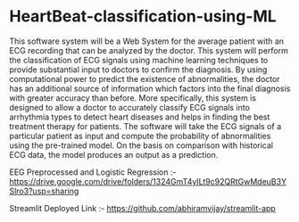 # HeartBeat-classification-using-ML


This software system will be a Web System for the average patient with an ECG recording that can be analyzed by the doctor. This system will perform the classification of ECG signals using machine learning techniques to provide substantial input to doctors to confirm the diagnosis. By using computational power to predict the existence of abnormalities, the doctor has an additional source of information which factors into the final diagnosis with greater accuracy than before.
More specifically, this system is designed to allow a doctor to accurately classify  ECG signals into arrhythmia types to detect heart diseases and helps in finding the best treatment therapy for patients. The software will take the ECG signals of a particular patient as input and compute the probability of abnormalities using the pre-trained model.
On the basis on comparison with historical ECG data, the model produces an output as a prediction.



EEG Preprocessed and Logistic Regression :- https://drive.google.com/drive/folders/1324GmT4yILt9c92QRtGwMdeuB3YSlro3?usp=sharing

Streamlit Deployed Link :- https://github.com/abhiramvijay/streamlit-app
